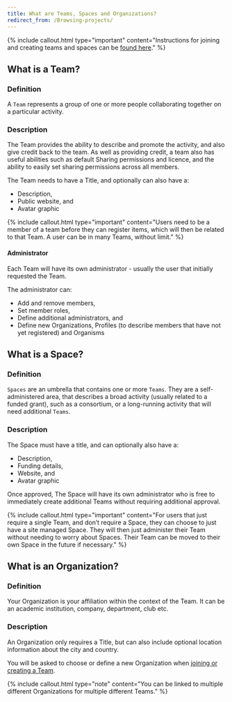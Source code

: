 ```yaml
---
title: What are Teams, Spaces and Organizations?
redirect_from: /Browsing-projects/
---
```


{% include callout.html type="important" content="Instructions for joining and creating teams and spaces can be [found here](/docs/join_create_teams_spaces)." %}


## What is a Team?

### Definition
A `Team` represents a group of one or more people collaborating together on a particular activity.

### Description 
The Team provides the ability to describe and promote the activity, and also give credit back to the team. As well as providing credit, a team also has useful abilities such as default Sharing permissions and licence, and the ability to easily set sharing permissions across all members. 

The Team needs to have a Title, and optionally can also have a:
- Description, 
- Public website, and 
- Avatar graphic

{% include callout.html type="important" content="Users need to be a member of a team before they can register items, which will then be related to that Team. A user can be in many Teams, without limit." %}


#### Administrator 
Each Team will have its own administrator - usually the user that initially requested the Team. 

The administrator can:
- Add and remove members, 
- Set member roles,
- Define additional administrators, and
- Define new Organizations, Profiles (to describe members that have not yet registered) and Organisms


## What is a Space?

### Definition
`Spaces` are an umbrella that contains one or more `Teams`. They are a self-administered area, that describes a broad activity (usually related to a funded grant), such as a consortium, or a long-running activity that will need additional `Teams`.

### Description 
The Space must have a title, and can optionally also have a:
- Description, 
- Funding details, 
- Website, and 
- Avatar graphic

Once approved, The Space will have its own administrator who is free to immediately create additional Teams without requiring additional approval.

{% include callout.html type="important" content="For users that just require a single Team, and don’t require a Space, they can choose to just have a site managed Space. They will then just administer their Team without needing to worry about Spaces. Their Team can be moved to their own Space in the future if necessary." %}


## What is an Organization?

### Definition
Your Organization is your affiliation within the context of the Team. It can be an academic institution, company, department, club etc.

### Description
An Organization only requires a Title, but can also include optional location information about the city and country. 

You will be asked to choose or define a new Organization when [joining or creating a Team](/docs/join_create_teams_spaces). 

{% include callout.html type="note" content="You can be linked to multiple different Organizations for multiple different Teams." %}

